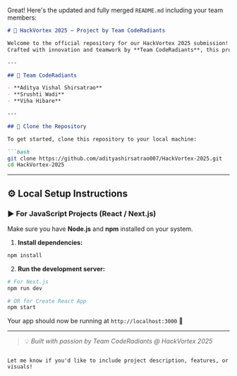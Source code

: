 Great! Here's the updated and fully merged `README.md` including your team members:

````markdown
# 🚀 HackVortex 2025 – Project by Team CodeRadiants

Welcome to the official repository for our HackVortex 2025 submission!  
Crafted with innovation and teamwork by **Team CodeRadiants**, this project aims to solve real-world challenges with smart, scalable tech.

---

## 👥 Team CodeRadiants

- **Aditya Vishal Shirsatrao**  
- **Srushti Wadi**  
- **Viha Hibare**

---

## 📁 Clone the Repository

To get started, clone this repository to your local machine:

```bash
git clone https://github.com/adityashirsatrao007/HackVortex-2025.git
cd HackVortex-2025
````

---

## ⚙️ Local Setup Instructions

### ▶️ For JavaScript Projects (React / Next.js)

Make sure you have **Node.js** and **npm** installed on your system.

1. **Install dependencies:**

```bash
npm install
```

2. **Run the development server:**

```bash
# For Next.js
npm run dev

# OR for Create React App
npm start
```

Your app should now be running at `http://localhost:3000` 🚀

---

> 💡 *Built with passion by Team CodeRadiants @ HackVortex 2025*

```

Let me know if you'd like to include project description, features, or visuals!
```
